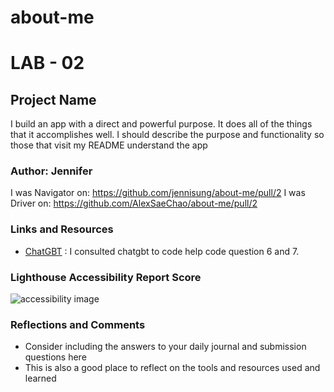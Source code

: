 # about-me


# LAB - 02

## Project Name

I build an app with a direct and powerful purpose. It does all of the things that it accomplishes well. I should describe the purpose and functionality so those that visit my README understand the app

### Author: Jennifer
I was Navigator on:  https://github.com/jennisung/about-me/pull/2
I was Driver on: https://github.com/AlexSaeChao/about-me/pull/2

### Links and Resources

* [ChatGBT](https://chat.openai.com/) : I consulted chatgbt to code help code question 6 and 7. 


### Lighthouse Accessibility Report Score

![accessibility image](img/access-image.png)


### Reflections and Comments

* Consider including the answers to your daily journal and submission questions here
* This is also a good place to reflect on the tools and resources used and learned
